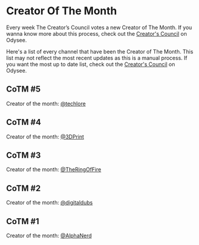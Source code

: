 # Creator Of The Month
Every week The Creator’s Council votes a new Creator of The Month. If you wanna know more about this process, check out the [Creator's Council](https://odysee.com/@cc:c4) on Odysee.

Here's a list of every channel that have been the Creator of The Month.
This list may not reflect the most recent updates as this is a manual process. If you want the most up to date list, check out the [Creator's Council](https://odysee.com/@cc:c4) on Odysee.

## CoTM #5
Creator of the month: [@techlore](https://odysee.com/@cc:c4/cotm05:6)
## CoTM #4
Creator of the month: [@3DPrint](https://odysee.com/@cc:c4/cotm04:6)
## CoTM #3
Creator of the month: [@TheRingOfFire](https://odysee.com/@cc:c4/cotm03:e)
## CoTM #2
Creator of the month: [@digitaldubs](https://odysee.com/@cc:c4/cotm02:3)
## CoTM #1
Creator of the month: [@AlphaNerd](https://odysee.com/@cc:c4/cotm01:4)
